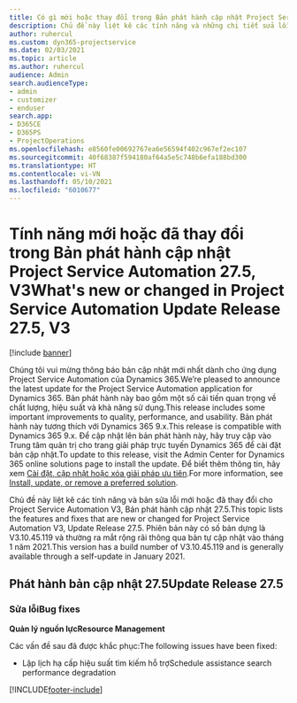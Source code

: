 ```yaml
---
title: Có gì mới hoặc thay đổi trong Bản phát hành cập nhật Project Service Automation 27.5, Bản vá, V3
description: Chủ đề này liệt kê các tính năng và những chi tiết sửa lỗi trong bản phát hành cập nhật Project Service Automation, bản vá 27.5, V3.
author: ruhercul
ms.custom: dyn365-projectservice
ms.date: 02/03/2021
ms.topic: article
ms.author: ruhercul
audience: Admin
search.audienceType:
- admin
- customizer
- enduser
search.app:
- D365CE
- D365PS
- ProjectOperations
ms.openlocfilehash: e8560fe00692767ea6e56594f402c967ef2ec107
ms.sourcegitcommit: 40f68387f594180af64a5e5c748b6efa188bd300
ms.translationtype: HT
ms.contentlocale: vi-VN
ms.lasthandoff: 05/10/2021
ms.locfileid: "6010677"
---
```

# <a name="whats-new-or-changed-in-project-service-automation-update-release-275-v3"></a><span data-ttu-id="e94ea-103">Tính năng mới hoặc đã thay đổi trong Bản phát hành cập nhật Project Service Automation 27.5, V3</span><span class="sxs-lookup"><span data-stu-id="e94ea-103">What's new or changed in Project Service Automation Update Release 27.5, V3</span></span>

[!include [banner](../includes/psa-now-project-operations.md)]

<span data-ttu-id="e94ea-104">Chúng tôi vui mừng thông báo bản cập nhật mới nhất dành cho ứng dụng Project Service Automation của Dynamics 365.</span><span class="sxs-lookup"><span data-stu-id="e94ea-104">We’re pleased to announce the latest update for the Project Service Automation application for Dynamics 365.</span></span> <span data-ttu-id="e94ea-105">Bản phát hành này bao gồm một số cải tiến quan trọng về chất lượng, hiệu suất và khả năng sử dụng.</span><span class="sxs-lookup"><span data-stu-id="e94ea-105">This release includes some important improvements to quality, performance, and usability.</span></span> <span data-ttu-id="e94ea-106">Bản phát hành này tương thích với Dynamics 365 9.x.</span><span class="sxs-lookup"><span data-stu-id="e94ea-106">This release is compatible with Dynamics 365 9.x.</span></span> <span data-ttu-id="e94ea-107">Để cập nhật lên bản phát hành này, hãy truy cập vào Trung tâm quản trị cho trang giải pháp trực tuyến Dynamics 365 để cài đặt bản cập nhật.</span><span class="sxs-lookup"><span data-stu-id="e94ea-107">To update to this release, visit the Admin Center for Dynamics 365 online solutions page to install the update.</span></span> <span data-ttu-id="e94ea-108">Để biết thêm thông tin, hãy xem [Cài đặt, cập nhật hoặc xóa giải pháp ưu tiên](/power-platform/admin/install-remove-preferred-solution).</span><span class="sxs-lookup"><span data-stu-id="e94ea-108">For more information, see [Install, update, or remove a preferred solution](/power-platform/admin/install-remove-preferred-solution).</span></span>

<span data-ttu-id="e94ea-109">Chủ đề này liệt kê các tính năng và bản sửa lỗi mới hoặc đã thay đổi cho Project Service Automation V3, Bản phát hành cập nhật 27.5.</span><span class="sxs-lookup"><span data-stu-id="e94ea-109">This topic lists the features and fixes that are new or changed for Project Service Automation V3, Update Release 27.5.</span></span> <span data-ttu-id="e94ea-110">Phiên bản này có số bản dựng là V3.10.45.119 và thường ra mắt rộng rãi thông qua bản tự cập nhật vào tháng 1 năm 2021.</span><span class="sxs-lookup"><span data-stu-id="e94ea-110">This version has a build number of V3.10.45.119 and is generally available through a self-update in January 2021.</span></span>

## <a name="update-release-275"></a><span data-ttu-id="e94ea-111">Phát hành bản cập nhật 27.5</span><span class="sxs-lookup"><span data-stu-id="e94ea-111">Update Release 27.5</span></span>

### <a name="bug-fixes"></a><span data-ttu-id="e94ea-112">Sửa lỗi</span><span class="sxs-lookup"><span data-stu-id="e94ea-112">Bug fixes</span></span>


<span data-ttu-id="e94ea-113">**Quản lý nguồn lực**</span><span class="sxs-lookup"><span data-stu-id="e94ea-113">**Resource Management**</span></span>

<span data-ttu-id="e94ea-114">Các vấn đề sau đã được khắc phục:</span><span class="sxs-lookup"><span data-stu-id="e94ea-114">The following issues have been fixed:</span></span>

- <span data-ttu-id="e94ea-115">Lập lịch hạ cấp hiệu suất tìm kiếm hỗ trợ</span><span class="sxs-lookup"><span data-stu-id="e94ea-115">Schedule assistance search performance degradation</span></span>


[!INCLUDE[footer-include](../includes/footer-banner.md)]